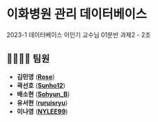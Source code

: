 # 이화병원 관리 데이터베이스

2023-1 데이터베이스 이인기 교수님 01분반 과제2 - 2조





## 👨‍👩‍👧‍👦 팀원

- **김민영** ([**Rose**](https://github.com/Rose-my))
- **곽선호** ([**Sunho12**](https://github.com/Sunho12))
- **배소현** ([**Sohyun_B**](https://github.com/Sohyun-B))
- **유서현** ([**ruruisryu**](https://github.com/ruruisryu))
- **이나영** ([**NYLEE99**](https://github.com/NYLEE99))

